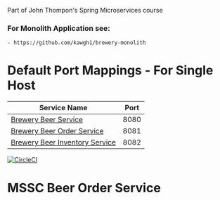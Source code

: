 Part of John Thompon's Spring Microservices course

### For Monolith Application see:
    - https://github.com/kawgh1/brewery-monolith

# Default Port Mappings - For Single Host
| Service Name | Port | 
| --------| -----|
| [Brewery Beer Service](https://github.com/kawgh1/mssc-beer-service) | 8080 |
| [Brewery Beer Order Service](https://github.com/kawgh1/mssc-beer-order-service) | 8081 |
| [Brewery Beer Inventory Service](https://github.com/kawgh1/mssc-beer-inventory-service) | 8082 |


[![CircleCI](https://circleci.com/gh/kawgh1/mssc-beer-order-service.svg?style=svg)](https://circleci.com/gh/kawgh1/mssc-beer-order-service)

# MSSC Beer Order Service
